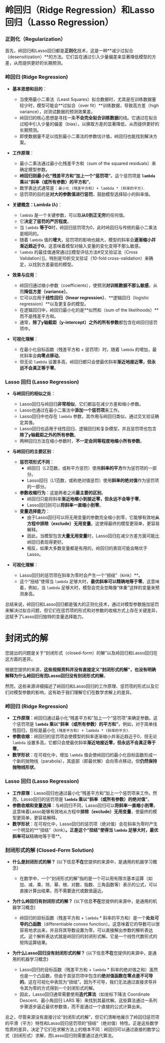 # 岭回归（Ridge Regression）和Lasso回归（Lasso Regression）

### **正则化（Regularization）**

首先，岭回归和Lasso回归都是**正则化**技术，这是一种**减少过拟合（desensitization）**的方法。它们旨在通过引入少量偏差来显著降低模型的方差，从而提供更好的长期预测。

### **岭回归 (Ridge Regression)**

- **基本思想和目的**：
    
    - 当使用最小二乘法（Least Squares）拟合数据时，尤其是在训练数据量较少时，模型可能会**过拟合（over fit）**训练数据，导致高方差（high variance），对测试数据的预测效果差。
    - 岭回归的核心思想是寻找一条**不会完全拟合训练数据**的线。它通过在拟合过程中引入少量的偏差（bias），以换取方差的显著降低，从而提供更好的长期预测。
    - 即使数据量不足以找到最小二乘法的参数估计值，岭回归也能找到解决方案。
- **工作原理**：
    
    - 最小二乘法通过最小化残差平方和（sum of the squared residuals）来确定模型参数。
    - **岭回归则最小化“残差平方和”加上一个“惩罚项”**。这个惩罚项是 **`lambda` 乘以“斜率（或所有参数）的平方和”**。
    - 数学表达式通常是：`最小化 (残差平方和) + lambda * (斜率的平方)`.
    - 惩罚项的目的是**对大的参数值进行惩罚**，鼓励模型选择较小的斜率值。
- **关键概念：Lambda (λ)**：
    
    - `lambda` 是一个关键参数，可以取**从0到正无穷**的任何值。
    - 它**决定了惩罚的严厉程度**。
    - 当 `lambda` **等于0**时，岭回归惩罚项为0，此时岭回归与传统的最小二乘法是相同的。
    - 随着 `lambda` 值的**增大**，惩罚项的影响也越大，模型的斜率会**逐渐缩小并渐近趋近于0**。这意味着模型对输入变量的变化变得不那么敏感。
    - `lambda` 的最佳值通常通过[[模型评估方法#交叉验证法（Cross Validation）]]，特别是10折交叉验证（10-fold cross-validation）来确定，以找到方差最低的模型。
- **效果与应用**：
    
    - 岭回归通过缩小参数（coefficients），使预测**对训练数据不那么敏感**，从而**降低方差（variance）**。
    - 它可以应用于**线性回归（linear regression）**、**逻辑回归（logistic regression）**以及更复杂的模型。
    - 在逻辑回归中，岭回归最小化的是**似然和（sum of the likelihoods）**而不是残差平方和。
    - 通常，**除了y轴截距（y-intercept）之外的所有参数**都包含在岭回归惩罚项中。
- **可视化理解**：
    
    - 在最小化目标函数（残差平方和 + 惩罚项）时，随着 `lambda` 的增加，最优斜率会**向零点移动**。
    - 但无论 `lambda` 设置多高，岭回归都只会使最优斜率**渐近地接近零，但永远不会真正等于零**。

### **Lasso 回归 (Lasso Regression)**

- **与岭回归的相似之处**：
    - Lasso回归与岭回归**非常相似**，它们都旨在减少方差和缩小参数。
    - Lasso也通过在最小二乘法中**添加一个惩罚项**来工作。
    - Lasso回归中也存在 `lambda` 参数，其作用与岭回归类似，通过交叉验证确定其值。
    - Lasso回归也适用于线性回归、逻辑回归和复杂模型，并且惩罚项也包含**除了y轴截距之外的所有参数**。
    - 两种回归方法在缩小参数时，**不一定会同等程度地缩小所有参数**。
- **与岭回归的主要区别**：
    
    - **惩罚项形式不同**：
        - 岭回归（L2范数，或称平方惩罚）使用**斜率的平方**作为惩罚项的一部分。
        - Lasso回归（L1范数，或称绝对值惩罚）使用**斜率的绝对值**作为惩罚项的一部分。
    - **参数收缩行为**：这是两者之间**最主要的区别**。
        - 岭回归只能将斜率**渐近地缩小到接近零，但永远不会等于零**。
        - Lasso回归则可以**将斜率一直缩小到零**。
    - **变量选择能力**：
        - 由于Lasso回归可以将无用变量的参数完全缩小到零，它能够有效地**从方程中排除（exclude）无用变量**。这使得最终的模型更简单，更容易解释。
        - 因此，当模型包含**大量无用变量**时，Lasso回归在减少方差方面可能比岭回归表现得更好。
        - 相反，如果大多数变量都是有用的，岭回归的表现可能会略优于Lasso。
- **可视化理解**：
    
    - Lasso回归的惩罚项在斜率为零时会产生一个“扭结”（kink）**。
    - 这个“扭结”使得当 `lambda` 足够大时，**最优斜率可以精确地等于零**。这意味着，例如，当 `lambda` 足够大时，模型会完全忽略像“体重”这样的变量来预测身高。

总结来说，岭回归和Lasso回归都是强大的正则化技术，通过对模型参数施加惩罚来解决过拟合问题，但它们在惩罚项的形式和对参数的收缩方式上存在关键差异，这赋予了Lasso回归独特的变量选择能力。

# 封闭式的解
您提出的问题是关于“封闭形式（closed-form）的解”以及岭回归和Lasso回归在这方面的差异。

根据您提供的来源，**这些视频资料并没有直接定义“封闭形式的解”，也没有明确解释为什么岭回归有而Lasso回归没有封闭形式的解**。

然而，这些来源详细描述了岭回归和Lasso回归的工作原理、惩罚项的形式以及它们对模型参数的影响，这有助于我们理解它们在数学求解上的差异。

### 岭回归 (Ridge Regression)

- **工作原理**：岭回归通过最小化“残差平方和”加上一个“惩罚项”来确定参数。这个惩罚项是 **`lambda` 乘以“斜率（或所有参数）的平方和”**。例如，对于简单线性回归，目标是最小化 `(残差平方和) + lambda * (斜率的平方)`.
- **参数收缩**：岭回归的惩罚项会使模型的斜率逐渐缩小并渐近趋近于0，但无论 `lambda` 设置多高，它都只会使最优斜率**渐近地接近零，但永远不会真正等于零**。
- **数学形状**：在可视化中，增加 `lambda` 值会使岭回归的最小化目标函数形成一个新的抛物线（parabola），其底部（即最优解）会向零点移动，但**仍然保持抛物线形状**。

### Lasso 回归 (Lasso Regression)

- **工作原理**：Lasso回归也通过最小化“残差平方和”加上一个惩罚项来工作。然而，Lasso回归的惩罚项是 **`lambda` 乘以“斜率（或所有参数）的绝对值”**。
- **参数收缩和变量选择**：与岭回归不同，Lasso回归可以**将斜率一直缩小到零**。这意味着Lasso能够有效地从方程中**排除（exclude）无用变量**，使最终的模型更简单，更容易解释。
- **数学形状**：在可视化中，Lasso回归的惩罚项（绝对值）会在斜率为零时产生一个明显的**“扭结”（kink）**。正是这个“扭结”使得当 `lambda` 足够大时，最优斜率可以**精确地等于零**。

### 封闭形式的解 (Closed-Form Solution)

- **什么是封闭形式的解？** (以下信息**不在**您提供的来源中，是通用的机器学习概念)
    
    - 在数学中，一个“封闭形式的解”指的是一个可以用有限次基本运算（如加、减、乘、除、幂、根、对数、指数、三角函数等）表示的公式，可以直接计算出结果，而不需要迭代或数值逼近。
- **为什么岭回归有封闭形式的解？** (以下信息**不在**您提供的来源中，是通用的机器学习概念)
    
    - 岭回归的目标函数（残差平方和 + `lambda` * 斜率的平方和）是一个**处处可导的凸函数**（differentiable convex function）。这意味着它的导数可以很容易地求出来，并且将其导数设置为零，可以直接解出参数的解析表达式。这个解析表达式就是岭回归的封闭形式解。它是一个线性代数形式的矩阵运算结果。
- **为什么Lasso回归没有封闭形式的解？** (以下信息**不在**您提供的来源中，是通用的机器学习概念)
    
    - Lasso回归的目标函数（残差平方和 + `lambda` * 斜率的绝对值之和）虽然也是一个凸函数，但由于其惩罚项中包含的**绝对值函数在零点是不可导的**。这在可视化中表现为“扭结”。因为不可导，我们无法通过直接求导并令其为零的方式得到一个封闭形式的解。
    - 因此，Lasso回归通常需要使用**迭代算法**（如坐标下降法 Coordinate Descent、最小角回归 LARS 等）来找到其最优解。这些算法通过一系列步骤逐步逼近最优参数值，而不是通过一个直接的公式计算出来。

总之，尽管来源没有直接讨论“封闭形式的解”，但它们清晰地展示了岭回归惩罚项的平滑（平方）特性和Lasso回归惩罚项的“扭结”（绝对值）特性。正是这些数学性质的差异，决定了它们在求解方法上的根本不同：岭回归可以通过直接的数学公式（封闭形式）求解，而Lasso回归则需要通过迭代算法。